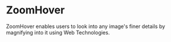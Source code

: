 # ZoomHover
ZoomHover enables users to look into any image's finer details by magnifying into it using Web Technologies.  
